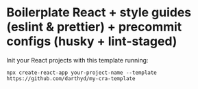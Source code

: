 # Boilerplate React + style guides (eslint & prettier) + precommit configs (husky + lint-staged)

Init your React projects with this template running:

``
  npx create-react-app your-project-name --template https://github.com/darthyd/my-cra-template
``
